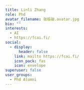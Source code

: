 ```yaml
---
title: Linli Zhang
role: Phd
avatar_filename: 张临骊.avatar.jpg
bio: ""
interests:
  - AI
  - https://fcai.fi/
social:
  - display:
      header: false
    link: mailto https://fcai.fi/
    icon_pack: fas
    icon: envelope
superuser: false
user_groups:
  - Phd Alumni
---
```

